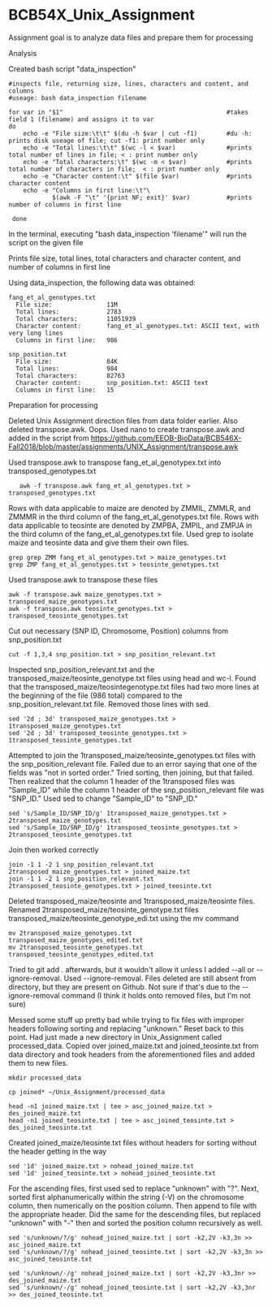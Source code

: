 # BCB54X_Unix_Assignment

Assignment goal is to analyze data files and prepare them for processing

Analysis
  
  Created bash script "data_inspection"
  
    #inspects file, returning size, lines, characters and content, and columns
    #useage: bash data_inspection filename

    for var in "$1"                                             #takes field 1 (filename) and assigns it to var
    do
        echo -e "File size:\t\t" $(du -h $var | cut -f1)        #du -h: prints disk useage of file; cut -f1: print number only
        echo -e "Total lines:\t\t" $(wc -l < $var)              #prints total number of lines in file; < : print number only
        echo -e "Total characters:\t" $(wc -m < $var)           #prints total number of characters in file;  < : print number only
        echo -e "Character content:\t" $(file $var)             #prints character content
        echo -e "Columns in first line:\t"\
                $(awk -F "\t" '{print NF; exit}' $var)          #prints number of columns in first line

     done

   In the terminal, executing "bash data_inspection 'filename'" will run the script on the given file
   
   Prints file size, total lines, total characters and character content, and number of columns in first line 
  
  Using data_inspection, the following data was obtained:

    fang_et_al_genotypes.txt
      File size:               11M
      Total lines:             2783
      Total characters:        11051939
      Character content:       fang_et_al_genotypes.txt: ASCII text, with very long lines
      Columns in first line:   986
  
    snp_position.txt
      File size:               84K
      Total lines:             984
      Total characters:        82763
      Character content:       snp_position.txt: ASCII text
      Columns in first line:   15

Preparation for processing

  Deleted Unix Assignment direction files from data folder earlier. Also deleted transpose.awk. Oops. Used nano to create transpose.awk and added in the script from https://github.com/EEOB-BioData/BCB546X-Fall2018/blob/master/assignments/UNIX_Assignment/transpose.awk
  
  Used transpose.awk to transpose fang_et_al_genotypex.txt into transposed_genotypes.txt
  
       awk -f transpose.awk fang_et_al_genotypes.txt > transposed_genotypes.txt

  Rows with data applicable to maize are denoted by ZMMIL, ZMMLR, and ZMMMR in the third column of the fang_et_al_genotypes.txt file. Rows with data applicable to teosinte are denoted by ZMPBA, ZMPIL, and ZMPJA in the third column of the fang_et_al_genotypes.txt file. Used grep to isolate maize and teosinte data and give them their own files.
  
    grep grep ZMM fang_et_al_genotypes.txt > maize_genotypes.txt
    grep ZMP fang_et_al_genotypes.txt > teosinte_genotypes.txt

  Used transpose.awk to transpose these files
        
    awk -f transpose.awk maize_genotypes.txt > transposed_maize_genotypes.txt
    awk -f transpose.awk teosinte_genotypes.txt > transposed_teosinte_genotypes.txt
    
  Cut out necessary (SNP ID, Chromosome, Position) columns from snp_position.txt
  
    cut -f 1,3,4 snp_position.txt > snp_position_relevant.txt
    
  Inspected snp_position_relevant.txt and the transposed_maize/teosinte_genotype.txt files using head and wc-l. Found that the transposed_maize/teosintegenotype.txt files had two more lines at the beginning of the file (986 total) compared to the snp_position_relevant.txt file. Removed those lines with sed.
  
    sed '2d ; 3d' transposed_maize_genotypes.txt > 1transposed_maize_genotypes.txt
    sed '2d ; 3d' transposed_teosinte_genotypes.txt > 1transposed_teosinte_genotypes.txt
  
  Attempted to join the 1transposed_maize/teosinte_genotypes.txt files with the snp_position_relevant file. Failed due to an error saying that one of the fields was "not in sorted order." Tried sorting, then joining, but that failed. Then realized that the column 1 header of the 1transposed files was "Sample_ID" while the column 1 header of the snp_position_relevant file was "SNP_ID." Used sed to change "Sample_ID" to "SNP_ID."
  
    sed 's/Sample_ID/SNP_ID/g' 1transposed_maize_genotypes.txt > 2transposed_maize_genotypes.txt
    sed 's/Sample_ID/SNP_ID/g' 1transposed_teosinte_genotypes.txt > 2transposed_teosinte_genotypes.txt
    
  Join then worked correctly
  
    join -1 1 -2 1 snp_position_relevant.txt 2transposed_maize_genotypes.txt > joined_maize.txt
    join -1 1 -2 1 snp_position_relevant.txt 2transposed_teosinte_genotypes.txt > joined_teosinte.txt

  Deleted transposed_maize/teosinte and 1transposed_maize/teosinte files. Renamed 2transposed_maize/teosinte_genotype.txt files transposed_maize/teosinte_genotype_edi.txt using the mv command
  
    mv 2transposed_maize_genotypes.txt transposed_maize_genotypes_edited.txt
    mv 2transposed_teosinte_genotypes.txt transposed_teosinte_genotypes_edited.txt
    
  Tried to git add . afterwards, but it wouldn't allow it unless I added --all or --ignore-removal. Used --ignore-removal. Files deleted are still absent from directory, but they are present on Github. Not sure if that's due to the --ignore-removal command (I think it holds onto removed files, but I'm not sure)
  
  Messed some stuff up pretty bad while trying to fix files with improper headers following sorting and replacing "unknown." Reset back to this point. Had just made a new directory in Unix_Assignment called processed_data. Copied over joined_maize.txt and joined_teosinte.txt from data directory and took headers from the aforementioned files and added them to new files.
  
    mkdir processed_data
    
    cp joined* ~/Unix_Assignment/processed_data
    
    head -n1 joined_maize.txt | tee > asc_joined_maize.txt > des_joined_maize.txt
    head -n1 joined_teosinte.txt | tee > asc_joined_teosinte.txt > des_joined_teosinte.txt

  Created joined_maize/teosinte.txt files without headers for sorting without the header getting in the way
    
    sed '1d' joined_maize.txt > nohead_joined_maize.txt
    sed '1d' joined_teosinte.txt > nohead_joined_teosinte.txt

  For the ascending files, first used sed to replace "unknown" with "?". Next, sorted first alphanumerically within the string (-V) on the chromosome column, then numerically on the position column. Then append to file with the appropriate header. Did the same for the descending files, but replaced "unknown" with "-" then and sorted the position column recursively as well.
  
    sed 's/unknown/?/g' nohead_joined_maize.txt | sort -k2,2V -k3,3n >> asc_joined_maize.txt
    sed 's/unknown/?/g' nohead_joined_teosinte.txt | sort -k2,2V -k3,3n >> asc_joined_teosinte.txt
  
    sed 's/unknown/-/g' nohead_joined_maize.txt | sort -k2,2V -k3,3nr >> des_joined_maize.txt 
    sed 's/unknown/-/g' nohead_joined_teosinte.txt | sort -k2,2V -k3,3nr >> des_joined_teosinte.txt 




    
    
    
    
    
    
    
    
    



  
    
  
  
